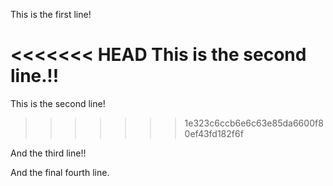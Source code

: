 This is the first line!

<<<<<<< HEAD
This is the second line.!!
=======
This is the second line!
>>>>>>> 1e323c6ccb6e6c63e85da6600f80ef43fd182f6f

And the third line!!

And the final fourth line.
